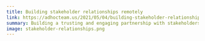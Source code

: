 ```yaml
---
title: Building stakeholder relationships remotely
link: https://adhocteam.us/2021/05/04/building-stakeholder-relationships-remotely/
summary: Building a trusting and engaging partnership with stakeholders can be like building any relationship. What you put into it is what you get out of it. 
image: stakeholder-relationships.png
---
```

